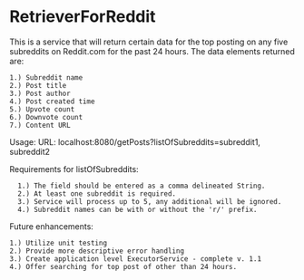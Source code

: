 # RetrieverForReddit

This is a service that will return certain data for the top posting on any five subreddits on Reddit.com for the past 24 hours. The data elements returned are:

    1.) Subreddit name
    2.) Post title
    3.) Post author
    4.) Post created time 
    5.) Upvote count
    6.) Downvote count
    7.) Content URL
  
Usage:
URL: localhost:8080/getPosts?listOfSubreddits=subreddit1, subreddit2
  
  Requirements for listOfSubreddits:
    
      1.) The field should be entered as a comma delineated String.
      2.) At least one subreddit is required.
      3.) Service will process up to 5, any additional will be ignored.
      4.) Subreddit names can be with or without the 'r/' prefix.
    
Future enhancements:
  
    1.) Utilize unit testing
    2.) Provide more descriptive error handling
    3.) Create application level ExecutorService - complete v. 1.1
    4.) Offer searching for top post of other than 24 hours.
